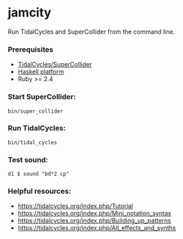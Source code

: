 # jamcity
Run TidalCycles and SuperCollider from the command line.

### Prerequisites

- [TidalCycles/SuperCollider](https://tidalcycles.org/index.php/Installation)
- [Haskell platform](https://www.haskell.org/platform/)
- Ruby >= 2.4


### Start SuperCollider:
```
bin/super_collider
```

### Run TidalCycles:
```
bin/tidal_cycles
```

### Test sound:
```
d1 $ sound "bd*2 cp"
```

### Helpful resources:

- https://tidalcycles.org/index.php/Tutorial
- https://tidalcycles.org/index.php/Mini_notation_syntax
- https://tidalcycles.org/index.php/Building_up_patterns
- https://tidalcycles.org/index.php/All_effects_and_synths